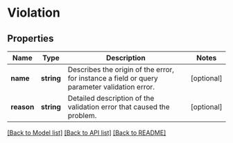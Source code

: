 # Violation

## Properties
Name | Type | Description | Notes
------------ | ------------- | ------------- | -------------
**name** | **string** | Describes the origin of the error, for instance a field or query parameter validation error. | [optional] 
**reason** | **string** | Detailed description of the validation error that caused the problem. | [optional] 

[[Back to Model list]](../README.md#documentation-for-models) [[Back to API list]](../README.md#documentation-for-api-endpoints) [[Back to README]](../README.md)


